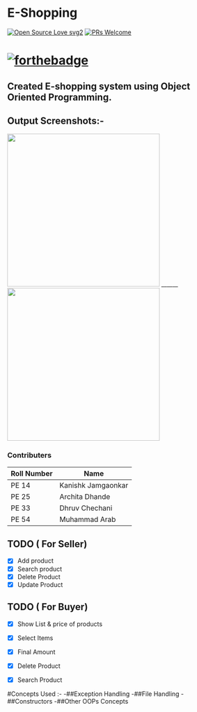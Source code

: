 # E-Shopping
[![Open Source Love svg2](https://badges.frapsoft.com/os/v2/open-source.svg?v=103)](https://github.com/kanishk7559/E-Shopping/)    [![PRs Welcome](https://img.shields.io/badge/PRs-welcome-brightgreen.svg?style=flat-square)](#)
# [![forthebadge](https://forthebadge.com/images/badges/made-with-c-plus-plus.svg)](https://www.geeksforgeeks.org/c-plus-plus/)
## Created E-shopping system using Object Oriented Programming.

## Output Screenshots:-<br>
<img src="https://raw.githubusercontent.com/kanishk7559/E-Shopping/master/Screenshot1.png" height="350px"> ______ <img src="https://raw.githubusercontent.com/kanishk7559/E-Shopping/master/Screenshot2.png" height="350px">

### Contributers

| Roll Number | Name |
| ------ | ------ |
| PE 14 | Kanishk Jamgaonkar |
| PE 25 | Archita Dhande |
| PE 33 | Dhruv Chechani |
| PE 54 | Muhammad Arab |


## TODO ( For Seller)
- [x] Add product 
- [x] Search product 
- [x] Delete Product 
- [x] Update Product 

## TODO ( For Buyer)
- [x] Show List & price of products
- [x] Select Items
- [x] Final Amount 
- [x] Delete Product
- [x] Search Product


#Concepts Used :-
-##Exception Handling
-##File Handling 
-##Constructors
-##Other OOPs Concepts 
